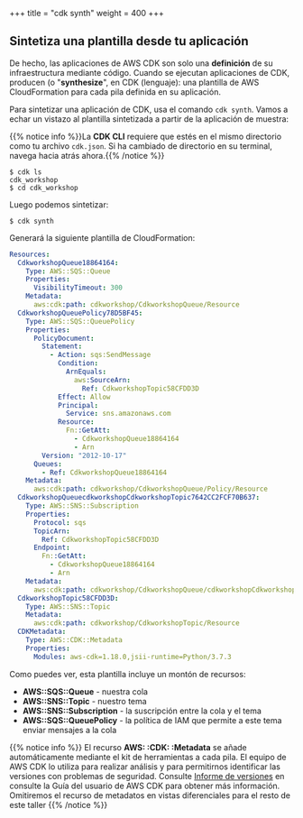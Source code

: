 +++
title = "cdk synth"
weight = 400
+++

## Sintetiza una plantilla desde tu aplicación

De hecho, las aplicaciones de AWS CDK son solo una __definición__ de su infraestructura mediante
código. Cuando se ejecutan aplicaciones de CDK, producen (o "__synthesize__", en CDK
(lenguaje): una plantilla de AWS CloudFormation para cada pila definida en su
aplicación.

Para sintetizar una aplicación de CDK, usa el comando `cdk synth`. Vamos a echar un vistazo al
plantilla sintetizada a partir de la aplicación de muestra:

{{% notice info %}}La **CDK CLI** requiere que estés en el mismo directorio 
como tu archivo `cdk.json`. Si ha cambiado de directorio en su terminal, 
navega hacia atrás ahora.{{% /notice %}}

```
$ cdk ls
cdk_workshop
$ cd cdk_workshop
```

Luego podemos sintetizar:

```
$ cdk synth
```

Generará la siguiente plantilla de CloudFormation:

```yaml
Resources:
  CdkworkshopQueue18864164:
    Type: AWS::SQS::Queue
    Properties:
      VisibilityTimeout: 300
    Metadata:
      aws:cdk:path: cdkworkshop/CdkworkshopQueue/Resource
  CdkworkshopQueuePolicy78D5BF45:
    Type: AWS::SQS::QueuePolicy
    Properties:
      PolicyDocument:
        Statement:
          - Action: sqs:SendMessage
            Condition:
              ArnEquals:
                aws:SourceArn:
                  Ref: CdkworkshopTopic58CFDD3D
            Effect: Allow
            Principal:
              Service: sns.amazonaws.com
            Resource:
              Fn::GetAtt:
                - CdkworkshopQueue18864164
                - Arn
        Version: "2012-10-17"
      Queues:
        - Ref: CdkworkshopQueue18864164
    Metadata:
      aws:cdk:path: cdkworkshop/CdkworkshopQueue/Policy/Resource
  CdkworkshopQueuecdkworkshopCdkworkshopTopic7642CC2FCF70B637:
    Type: AWS::SNS::Subscription
    Properties:
      Protocol: sqs
      TopicArn:
        Ref: CdkworkshopTopic58CFDD3D
      Endpoint:
        Fn::GetAtt:
          - CdkworkshopQueue18864164
          - Arn
    Metadata:
      aws:cdk:path: cdkworkshop/CdkworkshopQueue/cdkworkshopCdkworkshopTopic7642CC2F/Resource
  CdkworkshopTopic58CFDD3D:
    Type: AWS::SNS::Topic
    Metadata:
      aws:cdk:path: cdkworkshop/CdkworkshopTopic/Resource
  CDKMetadata:
    Type: AWS::CDK::Metadata
    Properties:
      Modules: aws-cdk=1.18.0,jsii-runtime=Python/3.7.3
```

Como puedes ver, esta plantilla incluye un montón de recursos:

- **AWS::SQS::Queue** - nuestra cola
- **AWS::SNS::Topic** - nuestro tema
- **AWS::SNS::Subscription** - la suscripción entre la cola y el tema
- **AWS::SQS::QueuePolicy** - la política de IAM que permite a este tema enviar mensajes a la cola

{{% notice info %}} El recurso **AWS: :CDK: :Metadata** se añade automáticamente
mediante el kit de herramientas a cada pila. El equipo de AWS CDK lo utiliza para realizar análisis y
para permitirnos identificar las versiones con problemas de seguridad. Consulte [Informe de versiones](https://docs.aws.amazon.com/cdk/latest/guide/tools.html) en consulte la Guía del usuario de AWS CDK para obtener más información. Omitiremos el recurso de metadatos en
vistas diferenciales para el resto de este taller {{% /notice %}}
